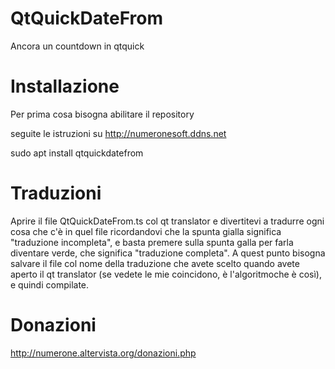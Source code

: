 # QtQuickDateFrom
Ancora un countdown in qtquick

# Installazione

Per prima cosa bisogna abilitare il repository

seguite le istruzioni su http://numeronesoft.ddns.net

sudo apt install qtquickdatefrom

# Traduzioni
Aprire il file QtQuickDateFrom.ts col qt translator e divertitevi a tradurre ogni cosa che c'è in quel file ricordandovi che la spunta gialla significa "traduzione incompleta", e basta premere sulla spunta galla per farla diventare verde, che significa "traduzione completa".
A quest punto bisogna salvare il file col nome della traduzione che avete scelto quando avete aperto il qt translator (se vedete le mie coincidono, è l'algoritmoche è così), e quindi compilate.

# Donazioni

http://numerone.altervista.org/donazioni.php
